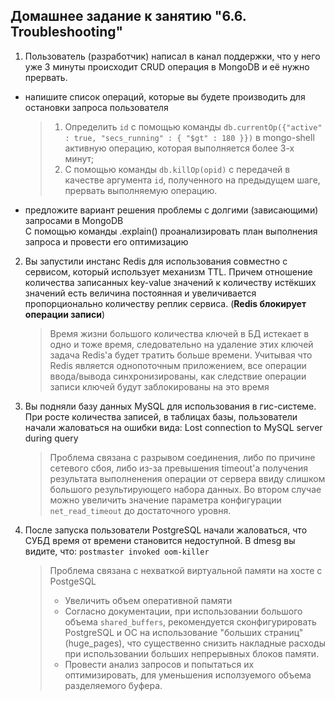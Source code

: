 ## Домашнее задание к занятию "6.6. Troubleshooting"
1. Пользователь (разработчик) написал в канал поддержки, что у него уже 3 минуты происходит CRUD операция в MongoDB и её нужно прервать.
* напишите список операций, которые вы будете производить для остановки запроса пользователя  
    > 1. Определить `id` с помощью команды `db.currentOp({"active" : true, "secs_running" : { "$gt" : 180 }})` в mongo-shell активную операцию, которая выполняется более 3-х минут;
    > 2. С помощью команды `db.killOp(opid)` с передачей в качестве аргумента `id`, полученного на предыдущем шаге, прервать выполняемую операцию.
* предложите вариант решения проблемы с долгими (зависающими) запросами в MongoDB  
    С помощью команды .explain() проанализировать план выполнения запроса и провести его оптимизацию
2. Вы запустили инстанс Redis для использования совместно с сервисом, который использует механизм TTL. Причем отношение количества записанных key-value значений к количеству истёкших значений есть величина постоянная и увеличивается пропорционально количеству реплик сервиса. (**Redis блокирует операции записи**)
    > Время жизни большого количества ключей в БД истекает в одно и тоже время, следовательно на удаление этих ключей задача Redis'а будет тратить больше времени. Учитывая что Redis является однопоточным приложением, все операции ввода/вывода синхронизированы, как следствие операции записи ключей будут заблокированы на это время
3.  Вы подняли базу данных MySQL для использования в гис-системе. При росте количества записей, в таблицах базы, пользователи начали жаловаться на ошибки вида: Lost connection to MySQL server during query
    > Проблема связана с разрывом соединения, либо по причине сетевого сбоя, либо из-за превышения timeout'а получения результата выполненения операции от сервера ввиду слишком большого результирующего набора данных. Во втором случае можно увеличить значение параметра конфигурации `net_read_timeout` до достаточного уровня.
4. После запуска пользователи PostgreSQL начали жаловаться, что СУБД время от времени становится недоступной. В dmesg вы видите, что: `postmaster invoked oom-killer`
    > Проблема связана с нехваткой виртуальной памяти на хосте с PostgeSQL
    > * Увеличить объем оперативной памяти
    > * Согласно документации, при использовании большого объема `shared_buffers`, рекомендуется сконфигурировать PostgreSQL и ОС на использование "больших страниц" (huge_pages), что существенно снизить накладные расходы при использовании больших непрерывных блоков памяти.
    > * Провести анализ запросов и попытаться их оптимизировать, для уменьшения исползуемого объема разделяемого буфера.
